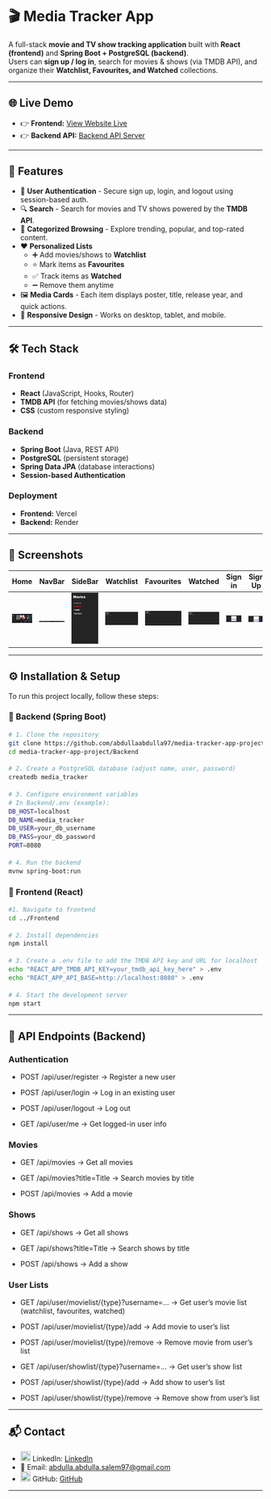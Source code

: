 # 🎬 Media Tracker App

A full-stack **movie and TV show tracking application** built with **React (frontend)** and **Spring Boot + PostgreSQL (backend)**.  
Users can **sign up / log in**, search for movies & shows (via TMDB API), and organize their **Watchlist, Favourites, and Watched** collections.

---

## 🌐 Live Demo
- 👉 **Frontend:** [View Website Live](https://media-tracker-app-project.vercel.app/)
- 👉 **Backend API:** [Backend API Server](https://media-tracker-app-project.onrender.com)
---

## 🚀 Features
- 🔐 **User Authentication** - Secure sign up, login, and logout using session-based auth.
- 🔍 **Search** - Search for movies and TV shows powered by the **TMDB API**.
- 📑 **Categorized Browsing** - Explore trending, popular, and top-rated content.
- ❤️ **Personalized Lists**  
  - ➕ Add movies/shows to **Watchlist**  
  - ⭐ Mark items as **Favourites**  
  - ✅ Track items as **Watched**  
  - ➖ Remove them anytime
- 🖼️ **Media Cards** - Each item displays poster, title, release year, and quick actions.
- 📱 **Responsive Design** - Works on desktop, tablet, and mobile.

---

## 🛠️ Tech Stack
### Frontend
- **React** (JavaScript, Hooks, Router)  
- **TMDB API** (for fetching movies/shows data)  
- **CSS** (custom responsive styling)

### Backend
- **Spring Boot** (Java, REST API)  
- **PostgreSQL** (persistent storage)  
- **Spring Data JPA** (database interactions)  
- **Session-based Authentication**  

### Deployment
- **Frontend:** Vercel  
- **Backend:** Render

---

## 📸 Screenshots

| Home | NavBar | SideBar | Watchlist | Favourites| Watched | Sign in | Sign Up |
|---|---|---|---|---|---|---|---|
| ![Home Screenshot](Frontend/public/screenshots/Home.png) | ![NavBar screenshot](Frontend/public/screenshots/NavBar.png) | ![SideBar screenshot](Frontend/public/screenshots/SideBar.png) | ![Watchlist screenshot](Frontend/public/screenshots/Watchlist.png) | ![Favourites screenshot](Frontend/public/screenshots/Favourites.png) | ![Watched screenshot](Frontend/public/screenshots/Watched.png) | ![Sign in screenshot](Frontend/public/screenshots/Sign-in.png) | ![Sign Up screenshot](Frontend/public/screenshots/Sign-Up.png) |

---

## ⚙️ Installation & Setup

To run this project locally, follow these steps:

### 🔧 Backend (Spring Boot)
```bash
# 1. Clone the repository
git clone https://github.com/abdullaabdulla97/media-tracker-app-project.git
cd media-tracker-app-project/Backend

# 2. Create a PostgreSQL database (adjust name, user, password)
createdb media_tracker

# 3. Configure environment variables
# In Backend/.env (example):
DB_HOST=localhost
DB_NAME=media_tracker
DB_USER=your_db_username
DB_PASS=your_db_password
PORT=8080

# 4. Run the backend
mvnw spring-boot:run
```

### 🎨 Frontend (React)

```bash
#1. Navigate to frontend
cd ../Frontend

# 2. Install dependencies
npm install

# 3. Create a .env file to add the TMDB API key and URL for localhost
echo "REACT_APP_TMDB_API_KEY=your_tmdb_api_key_here" > .env
echo "REACT_APP_API_BASE=http://localhost:8080" > .env

# 4. Start the development server
npm start
```
---

## 📡 API Endpoints (Backend)

### Authentication

- POST /api/user/register → Register a new user

- POST /api/user/login → Log in an existing user

- POST /api/user/logout → Log out

- GET /api/user/me → Get logged-in user info

### Movies

- GET /api/movies → Get all movies

- GET /api/movies?title=Title → Search movies by title

- POST /api/movies → Add a movie

### Shows

- GET /api/shows → Get all shows

- GET /api/shows?title=Title → Search shows by title

- POST /api/shows → Add a show

### User Lists

- GET /api/user/movielist/{type}?username=... → Get user’s movie list (watchlist, favourites, watched)

- POST /api/user/movielist/{type}/add → Add movie to user’s list

- POST /api/user/movielist/{type}/remove → Remove movie from user’s list

- GET /api/user/showlist/{type}?username=... → Get user’s show list

- POST /api/user/showlist/{type}/add → Add show to user’s list

- POST /api/user/showlist/{type}/remove → Remove show from user’s list
---

## 📬 Contact
- <img src="https://img.icons8.com/ios-glyphs/32/linkedin.png" height="20" width="20"/> LinkedIn: [LinkedIn](https://www.linkedin.com/in/abdulla-abdulla-350a0937b/)  
- 📧 Email: abdulla.abdulla.salem97@gmail.com  
- <img src="https://img.icons8.com/ios-glyphs/32/github.png" height="20" width="20"/> GitHub: [GitHub](https://github.com/abdullaabdulla97)

---
